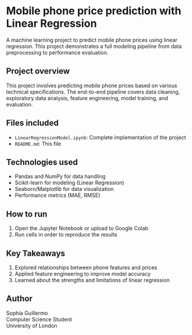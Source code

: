 # Mobile phone price prediction with Linear Regression
A machine learning project to predict mobile phone prices using linear regression. This project demonstrates a full modeling pipeline from data preprocessing to performance evaluation.

## Project overview
This project involves predicting mobile phone prices based on various technical specifications. The end-to-end pipeline covers data cleaning, exploratory data analysis, feature engineering, model training, and evaluation.

## Files included
- `LinearRegressionModel.ipynb`: Complete implementation of the project
- `README.md`: This file

## Technologies used
- Pandas and NumPy for data handling
- Scikit-learn for modeling (Linear Regression)
- Seaborn/Matplotlib for data visualization
- Performance metrics (MAE, RMSE)

## How to run
1. Open the Jupyter Notebook or upload to Google Colab
2. Run cells in order to reproduce the results

## Key Takeaways
1. Explored relationships between phone features and prices
2. Applied feature engineering to improve model accuracy
3. Learned about the strengths and limitations of linear regression

## Author
Sophia Guillermo <br>
Computer Science Student <br>
University of London <br>
